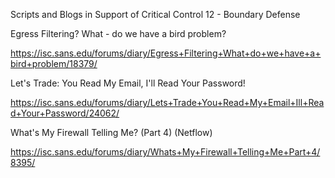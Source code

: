 Scripts and Blogs in Support of Critical Control 12 - Boundary Defense

Egress Filtering? What - do we have a bird problem?

https://isc.sans.edu/forums/diary/Egress+Filtering+What+do+we+have+a+bird+problem/18379/

Let's Trade: You Read My Email, I'll Read Your Password!

https://isc.sans.edu/forums/diary/Lets+Trade+You+Read+My+Email+Ill+Read+Your+Password/24062/

What's My Firewall Telling Me? (Part 4) (Netflow)

https://isc.sans.edu/forums/diary/Whats+My+Firewall+Telling+Me+Part+4/8395/
